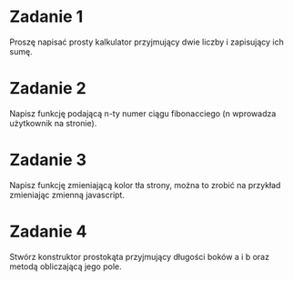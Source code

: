 # Zadanie 1
Proszę napisać prosty kalkulator przyjmujący dwie liczby i zapisujący ich sumę.

# Zadanie 2
Napisz funkcję podającą n-ty numer ciągu fibonacciego (n wprowadza użytkownik na stronie).

# Zadanie 3
Napisz funkcję zmieniającą kolor tła strony, można to zrobić na przykład zmieniając zmienną javascript.

# Zadanie 4
Stwórz konstruktor prostokąta przyjmujący długości boków a i b oraz metodą obliczającą jego pole.
